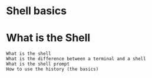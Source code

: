 # Shell basics
# What is the Shell
    What is the shell
    What is the difference between a terminal and a shell
    What is the shell prompt
    How to use the history (the basics)
